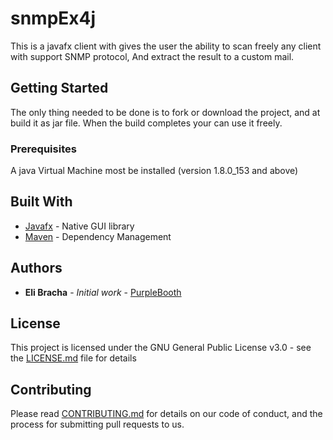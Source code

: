 # snmpEx4j 
This is a javafx client with gives the user the ability to scan freely any client with support SNMP protocol, And extract the result to a custom mail.
 
## Getting Started

The only thing needed to be done is to fork or download the project, and at build it as jar file. When the 
build completes your can use it freely.

### Prerequisites

A java Virtual Machine most be installed (version 1.8.0_153 and above)

## Built With

* [Javafx](http://www.oracle.com/technetwork/java/javafx/overview/index.html) - Native GUI library
* [Maven](https://maven.apache.org/) - Dependency Management

## Authors

* **Eli Bracha** - *Initial work* - [PurpleBooth](https://github.com/elibracha)

## License

This project is licensed under the GNU General Public License v3.0 - see the [LICENSE.md](LICENSE.md) file for details

## Contributing

Please read [CONTRIBUTING.md](https://github.com/elibracha/snmpEx4j/blob/master/CONTRIBUTING.md) for details on our code of conduct, and the process for submitting pull requests to us.
